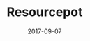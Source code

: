 ---
layout: site
title: "Resourcepot"
date: 2017-09-07
categories: [community]
version: 1.6.4
major: 1
minor: 6
patch: 4
slug: resourcepot
link: http://www.resourcepot.com/
submitter: lpolepeddi
permalink: /sites/:slug
---